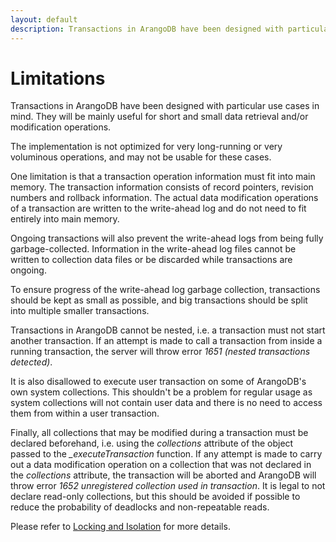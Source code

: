 ```yaml
---
layout: default
description: Transactions in ArangoDB have been designed with particular use cases in mind
---
```

Limitations
===========

Transactions in ArangoDB have been designed with particular use cases 
in mind. They will be mainly useful for short and small data retrieval 
and/or modification operations.

The implementation is not optimized for very long-running or very voluminous
operations, and may not be usable for these cases. 

One limitation is that a transaction operation information must fit into main
memory. The transaction information consists of record pointers, revision numbers
and rollback information. The actual data modification operations of a transaction
are written to the write-ahead log and do not need to fit entirely into main
memory.

Ongoing transactions will also prevent the write-ahead logs from being fully
garbage-collected. Information in the write-ahead log files cannot be written
to collection data files or be discarded while transactions are ongoing.

To ensure progress of the write-ahead log garbage collection, transactions should 
be kept as small as possible, and big transactions should be split into multiple
smaller transactions.

Transactions in ArangoDB cannot be nested, i.e. a transaction must not start another 
transaction. If an attempt is made to call a transaction from inside a running 
transaction, the server will throw error *1651 (nested transactions detected)*.

It is also disallowed to execute user transaction on some of ArangoDB's own system
collections. This shouldn't be a problem for regular usage as system collections will
not contain user data and there is no need to access them from within a user
transaction.

Finally, all collections that may be modified during a transaction must be 
declared beforehand, i.e. using the *collections* attribute of the object passed
to the *_executeTransaction* function. If any attempt is made to carry out a data
modification operation on a collection that was not declared in the *collections*
attribute, the transaction will be aborted and ArangoDB will throw error *1652
unregistered collection used in transaction*. 
It is legal to not declare read-only collections, but this should be avoided if
possible to reduce the probability of deadlocks and non-repeatable reads.

Please refer to [Locking and Isolation](transactions-lockingandisolation.html) for more details.
